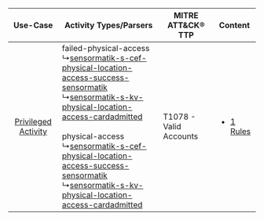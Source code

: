 |    Use-Case    | Activity Types/Parsers    | MITRE ATT&CK® TTP          | Content    |
|:----:| ---- | ---- | ---- |
| [Privileged Activity](../../../UseCases/uc_privileged_activity.md) |  failed-physical-access<br> ↳[sensormatik-s-cef-physical-location-access-success-sensormatik](Ps/pC_sensormatikscefphysicallocationaccesssuccesssensormatik.md)<br> ↳[sensormatik-s-kv-physical-location-access-cardadmitted](Ps/pC_sensormatikskvphysicallocationaccesscardadmitted.md)<br><br> physical-access<br> ↳[sensormatik-s-cef-physical-location-access-success-sensormatik](Ps/pC_sensormatikscefphysicallocationaccesssuccesssensormatik.md)<br> ↳[sensormatik-s-kv-physical-location-access-cardadmitted](Ps/pC_sensormatikskvphysicallocationaccesscardadmitted.md)<br> | T1078 - Valid Accounts<br> | [<ul><li>1 Rules</li></ul>](RM/r_m_sensormatik_sensormatik_Privileged_Activity.md) |